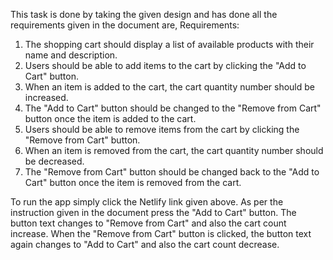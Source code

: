 This task is done by taking the given design and has done all the requirements given in the document are,
Requirements:
1. The shopping cart should display a list of available products with their name and description.
2. Users should be able to add items to the cart by clicking the "Add to Cart" button.
3. When an item is added to the cart, the cart quantity number should be increased.
4. The "Add to Cart" button should be changed to the "Remove from Cart" button once the item is added to the cart.
5. Users should be able to remove items from the cart by clicking the "Remove from Cart" button.
6. When an item is removed from the cart, the cart quantity number should be decreased.
7. The "Remove from Cart" button should be changed back to the "Add to Cart" button once the item is removed from the cart.

To run the app simply click the Netlify link given above.
    As per the instruction given in the document press the "Add to Cart" button.
    The button text changes to "Remove from Cart" and also the cart count increase.
    When the "Remove from Cart" button is clicked, the button text again changes to "Add to Cart" and also the cart count decrease.
